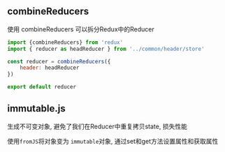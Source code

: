 ## 

## combineReducers

使用 combineReducers 可以拆分Redux中的Reducer

```js
import {combineReducers} from 'redux'
import { reducer as headReducer } from '../common/header/store'

const reducer = combineReducers({
    header: headReducer
})

export default reducer
```

## immutable.js

生成不可变对象, 避免了我们在Reducer中重复拷贝state, 损失性能

使用`fromJS`将对象变为 `immutable`对象, 通过set和get方法设置属性和获取属性

